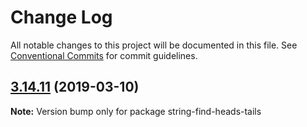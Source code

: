 # Change Log

All notable changes to this project will be documented in this file.
See [Conventional Commits](https://conventionalcommits.org) for commit guidelines.

## [3.14.11](https://gitlab.com/codsen/codsen/compare/string-find-heads-tails@3.14.10...string-find-heads-tails@3.14.11) (2019-03-10)

**Note:** Version bump only for package string-find-heads-tails
